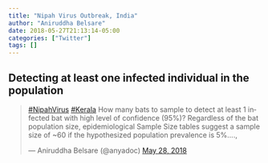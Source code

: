 ```yaml
---
title: "Nipah Virus Outbreak, India"
author: "Aniruddha Belsare"
date: 2018-05-27T21:13:14-05:00
categories: ["Twitter"]
tags: []
---
```

## Detecting at least one infected individual in the population ##
<blockquote class="twitter-tweet"><p lang="en" dir="ltr"><a href="https://twitter.com/hashtag/NipahVirus?src=hash&amp;ref_src=twsrc%5Etfw">#NipahVirus</a> <a href="https://twitter.com/hashtag/Kerala?src=hash&amp;ref_src=twsrc%5Etfw">#Kerala</a> How many bats to sample to detect at least 1 infected bat with high level of confidence (95%)? Regardless of the bat population size, epidemiological Sample Size tables suggest a sample size of ~60 if the hypothesized population prevalence is 5%....,</p>&mdash; Aniruddha Belsare (@anyadoc) <a href="https://twitter.com/anyadoc/status/1000900194932699136?ref_src=twsrc%5Etfw">May 28, 2018</a></blockquote> <script async src="https://platform.twitter.com/widgets.js" charset="utf-8"></script>
